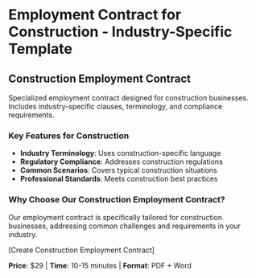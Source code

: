 # Employment Contract for Construction - Industry-Specific Template

## Construction Employment Contract

Specialized employment contract designed for construction businesses. Includes industry-specific clauses, terminology, and compliance requirements.

### Key Features for Construction

- **Industry Terminology**: Uses construction-specific language
- **Regulatory Compliance**: Addresses construction regulations
- **Common Scenarios**: Covers typical construction situations
- **Professional Standards**: Meets construction best practices

### Why Choose Our Construction Employment Contract?

Our employment contract is specifically tailored for construction businesses, addressing common challenges and requirements in your industry.

[Create Construction Employment Contract]

**Price**: $29 | **Time**: 10-15 minutes | **Format**: PDF + Word
